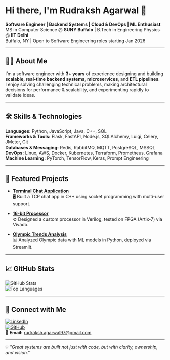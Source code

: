 # Hi there, I'm Rudraksh Agarwal 👋

**Software Engineer | Backend Systems | Cloud & DevOps | ML Enthusiast**  
MS in Computer Science @ **SUNY Buffalo** | B.Tech in Engineering Physics @ **IIT Delhi**  
Buffalo, NY | Open to Software Engineering roles starting Jan 2026 

---

## 🧑‍💻 About Me
I’m a software engineer with **3+ years** of experience designing and building **scalable, real-time backend systems**, **microservices**, and **ETL pipelines**.  
I enjoy solving challenging technical problems, making architectural decisions for performance & scalability, and experimenting rapidly to validate ideas.  

---

## 🛠 Skills & Technologies

**Languages:** Python, JavaScript, Java, C++, SQL  
**Frameworks & Tools:** Flask, FastAPI, Node.js, SQLAlchemy, Luigi, Celery, JMeter, Git  
**Databases & Messaging:** Redis, RabbitMQ, MQTT, PostgreSQL, MSSQL  
**DevOps:** Linux, AWS, Docker, Kubernetes, Terraform, Prometheus, Grafana  
**Machine Learning:** PyTorch, TensorFlow, Keras, Prompt Engineering  

---

## 📂 Featured Projects

- **[Terminal Chat Application](https://github.com/rudraksh97/terminal-chat-application)**  
  🖥 Built a TCP chat app in C++ using socket programming with multi-user support.  

- **[16-bit Processor](https://github.com/rudraksh97/16BitProcessor)**  
  ⚙️ Designed a custom processor in Verilog, tested on FPGA (Artix-7) via Vivado.  

- **[Olympic Trends Analysis](https://olympics-trends.streamlit.app/)**  
  📊 Analyzed Olympic data with ML models in Python, deployed via Streamlit.  

---

## 📈 GitHub Stats

![GitHub Stats](https://github-readme-stats.vercel.app/api?username=rudraksh97&show_icons=true&theme=radical)  
![Top Languages](https://github-readme-stats.vercel.app/api/top-langs/?username=rudraksh97&layout=compact&theme=radical)

---

## 🤝 Connect with Me
[![LinkedIn](https://img.shields.io/badge/LinkedIn-blue?logo=linkedin&logoColor=white)](https://www.linkedin.com/in/rudraksh97/)  
[![GitHub](https://img.shields.io/badge/GitHub-black?logo=github&logoColor=white)](https://github.com/rudraksh97)  
📧 **Email:** [rudraksh.agarwal97@gmail.com](mailto:rudraksh.agarwal97@gmail.com)  

---
💡 *"Great systems are built not just with code, but with clarity, ownership, and vision."*
